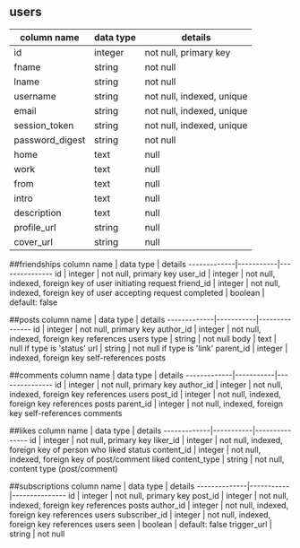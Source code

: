 ## users
column name     | data type | details
----------------|-----------|-----------------------
id              | integer   | not null, primary key
fname           | string    | not null
lname           | string    | not null
username        | string    | not null, indexed, unique
email           | string    | not null, indexed, unique
session_token   | string    | not null, indexed, unique
password_digest | string    | not null
home            | text      | null
work            | text      | null
from            | text      | null
intro           | text      | null
description     | text      | null
profile_url     | string    | null
cover_url       | string    | null

##friendships
column name  | data type | details
-------------|-----------|---------------
id           | integer   | not null, primary key
user_id      | integer   | not null, indexed, foreign key of user initiating request
friend_id    | integer   | not null, indexed, foreign key of user accepting request
completed    | boolean   | default: false

##posts
column name  | data type | details
-------------|-----------|---------------
id           | integer   | not null, primary key
author_id    | integer   | not null, indexed, foreign key references users
type         | string    | not null
body         | text      | null if type is 'status'
url          | string    | not null if type is 'link'
parent_id    | integer   | indexed, foreign key self-references posts

##comments
column name  | data type | details
-------------|-----------|---------------
id           | integer   | not null, primary key
author_id    | integer   | not null, indexed, foreign key references users
post_id      | integer   | not null, indexed, foreign key references posts
parent_id    | integer   | not null, indexed, foreign key self-references comments

##likes
column name  | data type | details
-------------|-----------|---------------
id           | integer   | not null, primary key
liker_id     | integer   | not null, indexed, foreign key of person who liked status
content_id   | integer   | not null, indexed, foreign key of post/comment liked
content_type | string    | not null, content type (post/comment)

##subscriptions
column name  | data type | details
--------------|-----------|---------------
id            | integer   | not null, primary key
post_id       | integer   | not null, indexed, foreign key references posts
author_id     | integer   | not null, indexed, foreign key references users
subscriber_id | integer   | not null, indexed, foreign key references users
seen          | boolean   | default: false
trigger_url   | string    | not null
